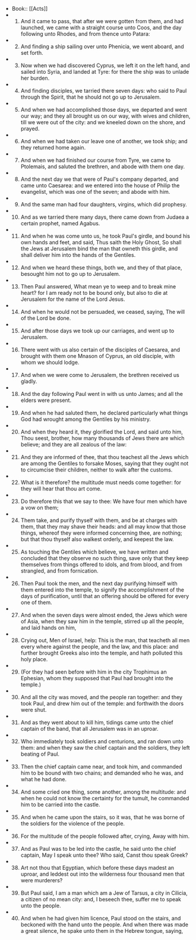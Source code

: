 - Book:: [[Acts]]
- 1. And it came to pass, that after we were gotten from them, and had launched, we came with a straight course unto Coos, and the day following unto Rhodes, and from thence unto Patara:
- 2. And finding a ship sailing over unto Phenicia, we went aboard, and set forth.
- 3. Now when we had discovered Cyprus, we left it on the left hand, and sailed into Syria, and landed at Tyre: for there the ship was to unlade her burden.
- 4. And finding disciples, we tarried there seven days: who said to Paul through the Spirit, that he should not go up to Jerusalem.
- 5. And when we had accomplished those days, we departed and went our way; and they all brought us on our way, with wives and children, till we were out of the city: and we kneeled down on the shore, and prayed.
- 6. And when we had taken our leave one of another, we took ship; and they returned home again.
- 7. And when we had finished our course from Tyre, we came to Ptolemais, and saluted the brethren, and abode with them one day.
- 8. And the next day we that were of Paul's company departed, and came unto Caesarea: and we entered into the house of Philip the evangelist, which was one of the seven; and abode with him.
- 9. And the same man had four daughters, virgins, which did prophesy.
- 10. And as we tarried there many days, there came down from Judaea a certain prophet, named Agabus.
- 11. And when he was come unto us, he took Paul's girdle, and bound his own hands and feet, and said, Thus saith the Holy Ghost, So shall the Jews at Jerusalem bind the man that owneth this girdle, and shall deliver him into the hands of the Gentiles.
- 12. And when we heard these things, both we, and they of that place, besought him not to go up to Jerusalem.
- 13. Then Paul answered, What mean ye to weep and to break mine heart? for I am ready not to be bound only, but also to die at Jerusalem for the name of the Lord Jesus.
- 14. And when he would not be persuaded, we ceased, saying, The will of the Lord be done.
- 15. And after those days we took up our carriages, and went up to Jerusalem.
- 16. There went with us also certain of the disciples of Caesarea, and brought with them one Mnason of Cyprus, an old disciple, with whom we should lodge.
- 17. And when we were come to Jerusalem, the brethren received us gladly.
- 18. And the day following Paul went in with us unto James; and all the elders were present.
- 19. And when he had saluted them, he declared particularly what things God had wrought among the Gentiles by his ministry.
- 20. And when they heard it, they glorified the Lord, and said unto him, Thou seest, brother, how many thousands of Jews there are which believe; and they are all zealous of the law:
- 21. And they are informed of thee, that thou teachest all the Jews which are among the Gentiles to forsake Moses, saying that they ought not to circumcise their children, neither to walk after the customs.
- 22. What is it therefore? the multitude must needs come together: for they will hear that thou art come.
- 23. Do therefore this that we say to thee: We have four men which have a vow on them;
- 24. Them take, and purify thyself with them, and be at charges with them, that they may shave their heads: and all may know that those things, whereof they were informed concerning thee, are nothing; but that thou thyself also walkest orderly, and keepest the law.
- 25. As touching the Gentiles which believe, we have written and concluded that they observe no such thing, save only that they keep themselves from things offered to idols, and from blood, and from strangled, and from fornication.
- 26. Then Paul took the men, and the next day purifying himself with them entered into the temple, to signify the accomplishment of the days of purification, until that an offering should be offered for every one of them.
- 27. And when the seven days were almost ended, the Jews which were of Asia, when they saw him in the temple, stirred up all the people, and laid hands on him,
- 28. Crying out, Men of Israel, help: This is the man, that teacheth all men every where against the people, and the law, and this place: and further brought Greeks also into the temple, and hath polluted this holy place.
- 29. (For they had seen before with him in the city Trophimus an Ephesian, whom they supposed that Paul had brought into the temple.)
- 30. And all the city was moved, and the people ran together: and they took Paul, and drew him out of the temple: and forthwith the doors were shut.
- 31. And as they went about to kill him, tidings came unto the chief captain of the band, that all Jerusalem was in an uproar.
- 32. Who immediately took soldiers and centurions, and ran down unto them: and when they saw the chief captain and the soldiers, they left beating of Paul.
- 33. Then the chief captain came near, and took him, and commanded him to be bound with two chains; and demanded who he was, and what he had done.
- 34. And some cried one thing, some another, among the multitude: and when he could not know the certainty for the tumult, he commanded him to be carried into the castle.
- 35. And when he came upon the stairs, so it was, that he was borne of the soldiers for the violence of the people.
- 36. For the multitude of the people followed after, crying, Away with him.
- 37. And as Paul was to be led into the castle, he said unto the chief captain, May I speak unto thee? Who said, Canst thou speak Greek?
- 38. Art not thou that Egyptian, which before these days madest an uproar, and leddest out into the wilderness four thousand men that were murderers?
- 39. But Paul said, I am a man which am a Jew of Tarsus, a city in Cilicia, a citizen of no mean city: and, I beseech thee, suffer me to speak unto the people.
- 40. And when he had given him licence, Paul stood on the stairs, and beckoned with the hand unto the people. And when there was made a great silence, he spake unto them in the Hebrew tongue, saying,
